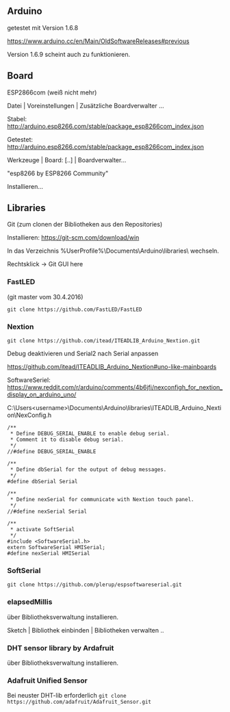 ## Arduino ##
getestet mit Version 1.6.8

https://www.arduino.cc/en/Main/OldSoftwareReleases#previous

Version 1.6.9 scheint auch zu funktionieren.

## Board ##
ESP2866com (weiß nicht mehr)

Datei | Voreinstellungen | Zusätzliche Boardverwalter …

Stabel: http://arduino.esp8266.com/stable/package_esp8266com_index.json

Getestet: http://arduino.esp8266.com/stable/package_esp8266com_index.json


Werkzeuge | Board: [..] | Boardverwalter...

"esp8266 by ESP8266 Community"

Installieren…

## Libraries ##
Git (zum clonen der Bibliotheken aus den Repositories)

Installieren: https://git-scm.com/download/win

In das Verzeichnis %UserProfile%\Documents\Arduino\libraries\ wechseln.

Rechtsklick -> Git GUI here

### FastLED ###
(git master vom 30.4.2016)

`git clone https://github.com/FastLED/FastLED`

### Nextion ###
`git clone https://github.com/itead/ITEADLIB_Arduino_Nextion.git`

Debug deaktivieren und Serial2 nach Serial anpassen

https://github.com/itead/ITEADLIB_Arduino_Nextion#uno-like-mainboards


SoftwareSeriel: https://www.reddit.com/r/arduino/comments/4b6jfi/nexconfigh_for_nextion_display_on_arduino_uno/

C:\Users\<username>\Documents\Arduino\libraries\ITEADLIB_Arduino_Nextion\NexConfig.h

```
/** 
 * Define DEBUG_SERIAL_ENABLE to enable debug serial. 
 * Comment it to disable debug serial. 
 */
//#define DEBUG_SERIAL_ENABLE

/**
 * Define dbSerial for the output of debug messages. 
 */
#define dbSerial Serial

/**
 * Define nexSerial for communicate with Nextion touch panel. 
 */
//#define nexSerial Serial

/**
 * activate SoftSerial
 */
#include <SoftwareSerial.h>
extern SoftwareSerial HMISerial;
#define nexSerial HMISerial
```

### SoftSerial ###
`git clone https://github.com/plerup/espsoftwareserial.git`

### elapsedMillis ###
über Bibliotheksverwaltung installieren.

Sketch | Bibliothek einbinden | Bibliotheken verwalten ..

### DHT sensor library by Ardafruit ###
über Bibliotheksverwaltung installieren.

### Adafruit Unified Sensor ###
Bei neuster DHT-lib erforderlich
`git clone https://github.com/adafruit/Adafruit_Sensor.git`